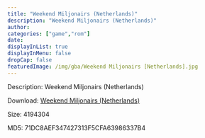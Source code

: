 ```yaml
---
title: "Weekend Miljonairs (Netherlands)"
description: "Weekend Miljonairs (Netherlands)"
author: 
categories: ["game","rom"]
date: 
displayInList: true
displayInMenu: false
dropCap: false
featuredImage: /img/gba/Weekend Miljonairs [Netherlands].jpg
---
```


Description: Weekend Miljonairs (Netherlands)

Download: <a style="text-decoration:underline;" href="https://mega.nz/#!nKYGlApT!yB9tl01G2TfNM5TGYka7cNYmt_fZDpy8mRd_6toSnis" target = "_blank" rel = "nofollow" > Weekend Miljonairs (Netherlands)</a>

Size: 4194304

MD5: 71DC8AEF347427313F5CFA63986337B4

